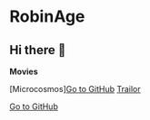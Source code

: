 
# RobinAge

## Hi there 👋

**Movies**

[Microcosmos]<a href="https://github.com/The-Kids-RobinAge/Movies/blob/main/Microcosmos/About">Go to GitHub</a>
[Trailor](https://www.amazon.com/Microcosmos-Kristin-Scott-Thomas/dp/B08Z8BYXBD)

<a href="https://github.com/The-Kids-RobinAge/Movies/blob/main/Microcosmos/About">Go to GitHub</a>

<!--

**Here are some ideas to get you started:**


**Movies**

[Microcosmos](https://www.amazon.com/Microcosmos-Kristin-Scott-Thomas/dp/B08Z8BYXBD)
<a href="https://www.amazon.com/Microcosmos-Kristin-Scott-Thomas/dp/B08Z8BYXBD)> Microsmos </a>
🙋‍♀️ A short introduction - what is your organization all about?
🌈 Contribution guidelines - how can the community get involved?
👩‍💻 Useful resources - where can the community find your docs? Is there anything else the community should know?
🍿 Fun facts - what does your team eat for breakfast?
🧙 Remember, you can do mighty things with the power of [Markdown](https://docs.github.com/github/writing-on-github/getting-started-with-writing-and-formatting-on-github/basic-writing-and-formatting-syntax)
-->
